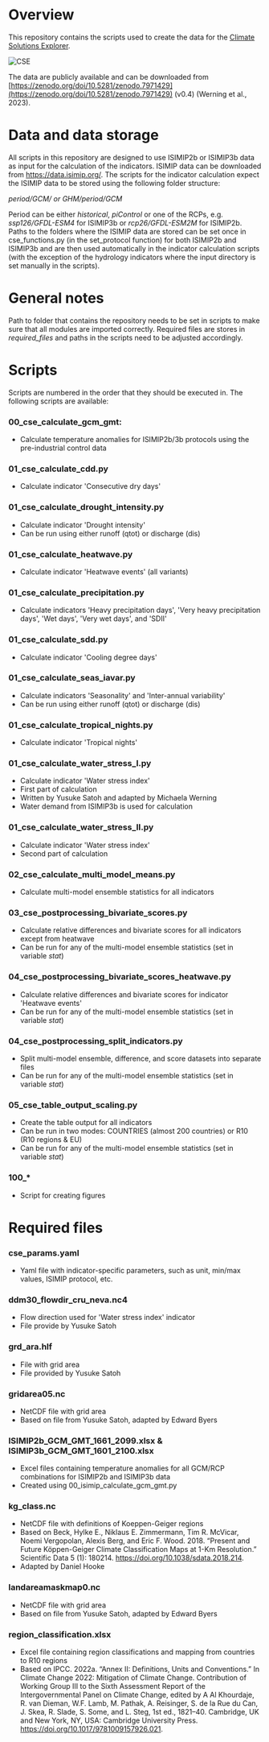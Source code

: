 # Overview

This repository contains the scripts used to create the data for the [Climate Solutions Explorer](www.climate-solutions-explorer.eu). 

![CSE](https://github.com/iiasa/cse_impact_data/assets/91878469/1e6ea586-3be3-45d5-9928-78024d4b86f5)

The data are publicly available and can be downloaded from [https://zenodo.org/doi/10.5281/zenodo.7971429](https://zenodo.org/doi/10.5281/zenodo.7971429) (v0.4) (Werning et al., 2023). 

# Data and data storage

All scripts in this repository are designed to use ISIMIP2b or ISIMIP3b data as input for the calculation of the indicators. ISIMIP data can be downloaded from https://data.isimip.org/. The scripts for the indicator calculation expect the ISIMIP data to be stored using the following folder structure:

*period/GCM/ or GHM/period/GCM*

Period can be either *historical*, *piControl* or one of the RCPs, e.g. *ssp126/GFDL-ESM4* for ISIMIP3b or *rcp26/GFDL-ESM2M* for ISIMIP2b. Paths to the folders where the ISIMIP data are stored can be set once in cse_functions.py (in the set_protocol function) for both ISIMIP2b and ISIMIP3b and are then used automatically in the indicator calculation scripts (with the exception of the hydrology indicators where the input directory is set manually in the scripts). 

# General notes

Path to folder that contains the repository needs to be set in scripts to make sure that all modules are imported correctly. Required files are stores in *required_files* and paths in the scripts need to be adjusted accordingly.

# Scripts

Scripts are numbered in the order that they should be executed in. The following scripts are available:

### 00_cse_calculate_gcm_gmt: 
- Calculate temperature anomalies for ISIMIP2b/3b protocols using the pre-industrial control data

### 01_cse_calculate_cdd.py 
- Calculate indicator 'Consecutive dry days'

### 01_cse_calculate_drought_intensity.py
- Calculate indicator 'Drought intensity'
- Can be run using either runoff (qtot) or discharge (dis)

### 01_cse_calculate_heatwave.py
- Calculate indicator 'Heatwave events' (all variants)

### 01_cse_calculate_precipitation.py
- Calculate indicators 'Heavy precipitation days', 'Very heavy precipitation days', 'Wet days', 'Very wet days', and 'SDII'

### 01_cse_calculate_sdd.py 
- Calculate indicator 'Cooling degree days'

### 01_cse_calculate_seas_iavar.py 
- Calculate indicators 'Seasonality' and 'Inter-annual variability'
- Can be run using either runoff (qtot) or discharge (dis)

### 01_cse_calculate_tropical_nights.py
- Calculate indicator 'Tropical nights'

### 01_cse_calculate_water_stress_I.py 
- Calculate indicator 'Water stress index'
- First part of calculation
- Written by Yusuke Satoh and adapted by Michaela Werning
- Water demand from ISIMIP3b is used for calculation

### 01_cse_calculate_water_stress_II.py
- Calculate indicator 'Water stress index'
- Second part of calculation

### 02_cse_calculate_multi_model_means.py
- Calculate multi-model ensemble statistics for all indicators

### 03_cse_postprocessing_bivariate_scores.py 
- Calculate relative differences and bivariate scores for all indicators except from heatwave
- Can be run for any of the multi-model ensemble statistics (set in variable *stat*)

### 04_cse_postprocessing_bivariate_scores_heatwave.py
- Calculate relative differences and bivariate scores for indicator 'Heatwave events'
- Can be run for any of the multi-model ensemble statistics (set in variable *stat*)

### 04_cse_postprocessing_split_indicators.py 
- Split multi-model ensemble, difference, and score datasets into separate files 
- Can be run for any of the multi-model ensemble statistics (set in variable *stat*)

### 05_cse_table_output_scaling.py 
- Create the table output for all indicators
- Can be run in two modes: COUNTRIES (almost 200 countries) or R10 (R10 regions & EU)
- Can be run for any of the multi-model ensemble statistics (set in variable *stat*)

### 100_*
- Script for creating figures

# Required files

### cse_params.yaml
- Yaml file with indicator-specific parameters, such as unit, min/max values, ISIMIP protocol, etc. 

### ddm30_flowdir_cru_neva.nc4
- Flow direction used for 'Water stress index' indicator
- File provide by Yusuke Satoh

### grd_ara.hlf
- File with grid area
- File provided by Yusuke Satoh

### gridarea05.nc
- NetCDF file with grid area
- Based on file from Yusuke Satoh, adapted by Edward Byers

### ISIMIP2b_GCM_GMT_1661_2099.xlsx & ISIMIP3b_GCM_GMT_1601_2100.xlsx
- Excel files containing temperature anomalies for all GCM/RCP combinations for ISIMIP2b and ISIMIP3b data
- Created using 00_isimip_calculate_gcm_gmt.py

### kg_class.nc
- NetCDF file with definitions of Koeppen-Geiger regions
- Based on Beck, Hylke E., Niklaus E. Zimmermann, Tim R. McVicar, Noemi Vergopolan, Alexis Berg, and Eric F. Wood. 2018. “Present and Future Köppen-Geiger Climate Classification Maps at 1-Km Resolution.” Scientific Data 5 (1): 180214. https://doi.org/10.1038/sdata.2018.214. 
- Adapted by Daniel Hooke

### landareamaskmap0.nc
- NetCDF file with grid area
- Based on file from Yusuke Satoh, adapted by Edward Byers

### region_classification.xlsx
- Excel file containing region classifications and mapping from countries to R10 regions
- Based on IPCC. 2022a. “Annex II: Definitions, Units and Conventions.” In Climate Change 2022: Mitigation of Climate Change. Contribution of Working Group III to the Sixth Assessment Report of the Intergovernmental Panel on Climate Change, edited by A Al Khourdaje, R. van Dieman, W.F. Lamb, M. Pathak, A. Reisinger, S. de la Rue du Can, J. Skea, R. Slade, S. Some, and L. Steg, 1st ed., 1821–40. Cambridge, UK and New York, NY, USA: Cambridge University Press. https://doi.org/10.1017/9781009157926.021.



